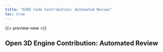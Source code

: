 ```yaml
---
title: "O3DE Code Contribution: Automated Review"
toc: true
---
```


{{< preview-new >}}

## Open 3D Engine Contribution: Automated Review
